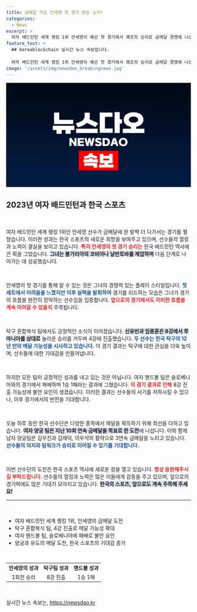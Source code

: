 ```yaml
---
title: 금메달 각오 안세영 첫 경기 완승 소식!
categories:
  - News
excerpt: >
  여자 배드민턴 세계 랭킹 1위 안세영이 예선 첫 경기에서 쾌조의 승리로 금메달 경쟁에 나섰습니다. 탁구 혼합복식 신유빈-임종훈도 4강에 올라 12년 만의 메달 가능성을 열었습니다. 오늘, 한국 선수단의 메달 사냥이 본격화됩니다!
feature_text: >
  ## koreablockchain 실시간 뉴스 속보입니다.

  여자 배드민턴 세계 랭킹 1위 안세영이 예선 첫 경기에서 쾌조의 승리로 금메달 경쟁에 나섰습니다. 탁구 혼합복식 신유빈-임종훈도 4강에 올라 12년 만의 메달 가능성을 열었습니다. 오늘, 한국 선수단의 메달 사냥이 본격화됩니다!
image: '/assets/img/newsdao_breakingnews.jpg'
---
```


<p><img src="/assets/img/newsdao_breakingnews.jpg" alt="koreablockchain 속보" /></p>

<h2 data-ke-size="size26">2023년 여자 배드민턴과 한국 스포츠</h2>

<p data-ke-size="size16">&nbsp;</p>

<p>여자 배드민턴 세계 랭킹 1위인 안세영 선수가 금메달에 한 발짝 더 다가서는 경기를 펼쳤습니다. 이러한 성과는 한국 스포츠의 새로운 희망을 보여주고 있으며, 선수들의 열정과 노력이 결실을 보이고 있습니다. <b><span style="color: #ee2323;">특히 안세영의 첫 경기 승리는</span></b> 한국 배드민턴 역사에 큰 획을 그었습니다. <b><span style="background-color: #21538527;">그녀는 불가리아의 코비야나 날반토바를 제압하며</span></b> 다음 단계로 나아가는 데 성공했습니다. </p>

<p data-ke-size="size16">&nbsp;</p>

<p>안세영의 첫 경기를 통해 알 수 있는 것은 그녀의 경쟁력 있는 플레이 스타일입니다. <b><span style="color: #1a5490;">첫 세트에서 어려움을 느꼈지만 이후 실력을 발휘하여</span></b> 경기를 리드하는 모습은 그녀가 경기의 흐름을 완전히 장악하는 선수임을 입증합니다. <b><span style="color: #ee2323;">앞으로의 경기에서도 이러한 흐름을 계속 이어갈 수 있을지</span></b> 주목됩니다.</p>

<p data-ke-size="size16">&nbsp;</p>

<p>탁구 혼합복식 팀에서도 긍정적인 소식이 이어졌습니다. <b><span style="background-color: #21538527;">신유빈과 임종훈은 8강에서 루마니아를 상대로</span></b> 놀라운 승리를 거두며 4강에 진출했습니다. <b><span style="color: #1a5490;">두 선수는 한국 탁구의 12년 만의 메달 가능성을 시사하고 있습니다.</span></b> 이 경기 결과는 탁구에 대한 관심을 더욱 높이며, 선수들에 대한 기대감을 만들어냅니다.</p>

<p data-ke-size="size16">&nbsp;</p>

<p>하지만 모든 팀이 긍정적인 성과를 내고 있는 것은 아닙니다. 여자 핸드볼 팀은 슬로베니아와의 경기에서 패배하며 1승 1패라는 결과에 그쳤습니다. <b><span style="color: #ee2323;">이 경기 결과로 인해</span></b> 8강 진출 가능성에 불안 요인이 생겼습니다. 이러한 결과는 선수들의 사기를 저하시킬 수 있으나, 이후 경기에서의 반전을 기대합니다.</p>

<p data-ke-size="size16">&nbsp;</p>

<p>오늘 하루 동안 한국 선수단은 다양한 종목에서 메달을 획득하기 위해 최선을 다하고 있습니다. <b><span style="background-color: #21538527;">여자 양궁 팀은 지난 10회 연속 금메달을 목표로 한 도전</span></b>에 나섭니다. 이와 함께 남자 양궁팀은 김우진과 김제덕, 이우석의 활약으로 3연속 금메달을 노리고 있습니다. <b><span style="color: #1a5490;">선수들의 의지와 팀워크가 승리로 이어질 수 있기를 기대합니다.</span></b></p>

<p data-ke-size="size16">&nbsp;</p>

<p>이번 선수단의 도전은 한국 스포츠 역사에 새로운 장을 열고 있습니다. <b><span style="color: #ee2323;">항상 응원해주시길 부탁드립니다.</span></b> 선수들의 열정과 노력은 많은 이들에게 감동을 주고 있으며, 앞으로의 경기력에도 많은 기대가 모아지고 있습니다. <b><span style="background-color: #21538527;">한국의 스포츠, 앞으로도 계속 주목해 주세요!</span></b> </p>

<hr>

<p data-ke-size="size16">&nbsp;</p>

<ul>
<li>여자 배드민턴 세계 랭킹 1위, 안세영의 금메달 도전</li>
<li>탁구 혼합복식 팀, 4강 진출로 메달 가능성 확대</li>
<li>여자 핸드볼 팀, 슬로베니아에 패배로 불안 요인</li>
<li>양궁과 유도의 메달 도전, 한국 스포츠의 기대감 증가</li>
</ul>

<p data-ke-size="size16">&nbsp;</p>

<table>
<tr>
<td style="text-align: center; height: 17px;"><b>안세영의 성과</b></td>
<td style="text-align: center; height: 17px;"><b>탁구팀 성과</b></td>
<td style="text-align: center; height: 17px;"><b>핸드볼 성과</b></td>
</tr>
<tr>
<td style="text-align: center; height: 17px;">1회전 승리</td>
<td style="text-align: center; height: 17px;">8강 진출</td>
<td style="text-align: center; height: 17px;">1승 1패</td>
</tr>
</table>

<p data-ke-size="size16">&nbsp;</p>
실시간 뉴스 속보는, <a href="https://newsdao.kr" rel="dofollow">https://newsdao.kr</a>


